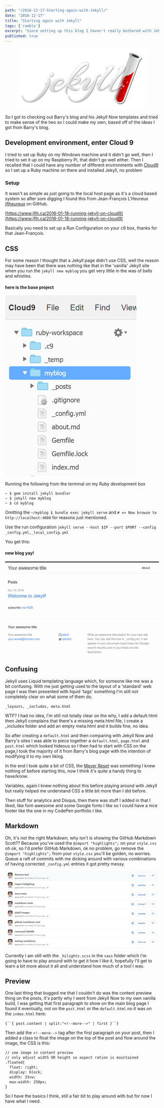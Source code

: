 ```yaml
---
path: "/2016-12-17-Starting-again-with-Jekyll/"
date: "2016-12-17"
title: "Starting again with Jekyll"
tags: ['ramble']
excerpt: "Since setting up this blog I haven't really bothered with Jekyll any more than just forking Barry Clarke's [repo](https://github.com/barryclark/jekyll-now) of Jekyll Now and adding these posts as and when the feeling takes me, I decided that I wanted my blog to look a bit more like Barry's [blog](http://www.barryclark.co/) with the fancy text flow around the images."
published: true
---
```


<figure class="floatRight">
	<img style="height: 200px;" src="./jekyll-logo.png" alt="git">
	<!--<figcaption></figcaption>-->
</figure>

So I got to checking out Barry's blog and his Jekyll Now templates and tried to
make sense of the two so I could make my own, based off of the ideas I got from
Barry's blog.

## Development environment, enter Cloud 9

I tried to set up Ruby on my Windows machine and it didn't go well, then I tried
to set it up on my Raspberry Pi, that didn't go well either. Then I recalled
that I could have any number of different environments with
[Cloud9](https://c9.io/?redirect=0) so I set up a Ruby machine on there and
installed Jekyll, no problem

### Setup

It wasn't as simple as just going to the local host page as it's a cloud based
system so after som digging I found this from Jean-François L'Heureux
[jflheureux](https://github.com/jflheureux) on GitHub.

[https://www.jflh.ca/2016-01-18-running-jekyll-on-cloud9](https://www.jflh.ca/2016-01-18-running-jekyll-on-cloud9)

Basically you need to set up a Run Configuration on your c9 box, thanks for that
Jean-François.

## CSS

For some reason I thought that a Jekyll page didn't use CSS, well the reason may
have been that there was nothing like that in the 'vanilla' Jekyll site when you
run the `jekyll new myblog` you get very little in the was of bells and
whistles.

#### here is the base project

![bas-project-layout](./base-jekyll-project.png)

Running the following from the terminal on my Ruby development box

```
~ $ gem install jekyll bundler
~ $ jekyll new myblog
~ $ cd myblog
```

Omitting the `~/myblog $ bundle exec jekyll serve` and
`# => Now browse to http://localhost:4000` for reasons just mentioned.

Use the run configuration
`jekyll serve --host $IP --port $PORT --config _config.yml,_local_config.yml`

You get this:

#### new blog yay!

![base-jekyll-site](./base-jekyll-site.png)

## Confusing

Jekyll uses Liquid templating language which, for someone like me was a bit
confusing. With me just getting used to the layout of a 'standard' web page I
was then presented with liquid 'tags' something I'm still not completely clear
on what some of them do.

`_layouts, _includes, meta.html`

WTF? I had no idea, I'm still not totally clear on the why, I add a default.html
then Jekyll complains that there's a missing meta.html file, I create a
\_includes folder and add an empty meta.html and it builds fine, no idea.

So after creating a `default.html` and then comparing with Jekyll Now and
Barry's sites I was able to piece together a `default.html`, `page.html` and
`post.html` which looked hideous so I then had to start with CSS on the page,I
took the majority of it from Barry's blog page with the intention of modifying
it to my own liking.

In the end I took quite a bit of CSS, the
[Meyer Reset](http://meyerweb.com/eric/tools/css/reset/) was something I knew
nothing of before starting this, now I think it's quite a handy thing to
have/know.

Variables, again I knew nothing about this before playing around with Jekyll but
really helped me understand CSS a little bit more than I did before.

Then stuff for analytics and Disqus, then there was stuff I added in that I
liked, like font-awesome and some Google fonts I like so I could have a nice
footer like the one in my CodePen portfolio I like.

## Markdown

Oh, it's not the right Markdown, why isn't is showing the GitHub Markdown
Scott?? Because you've used the `@import "highlights";` on your `style.css` oh
ok, so I'd prefer GitHub Markdown, ok no problem, go remove the
`@import "highlights";` from your `style.css` you'll be golden, no worries.
Queue a raft of commits with me dicking around with various combinations of
having corrected `_config.yml` entries it got pretty messy.

![dem-commits](./dem-commits.png)

Currently I am still with the `_hilights.scss` in the `sass` folder which I'm
going to have to play around with to get it how I like it, hopefully I'll get to
learn a bit more about it all and understand how much of a tool I was.

## Preview

One last thing that bugged me that I couldn't do was the content preview thing
on the posts, it's partly why I went from Jekyll Now to my own vanilla build, I
was getting that first paragraph to show on the main blog page I found it
eventually, not on the `post.html` or the `default.html` no it was on the
`index.html` here:

` {``{ post.content | split:"<!--more-->" | first }``} `

Then add the `<!--more-->` tag after the first paragraph on your post, then I
added a class to float the image on the top of the post and flow around the
image, the CSS is this:

```
// see image in content preview
// only adjust width OR height so aspect ration is maintained
.floated{
  float: right;
  display: block;
  width: 33vw;
  max-width: 250px;
}
```

So I have the basics I think, still a fair bit to play around with but for now I
have what I need.
